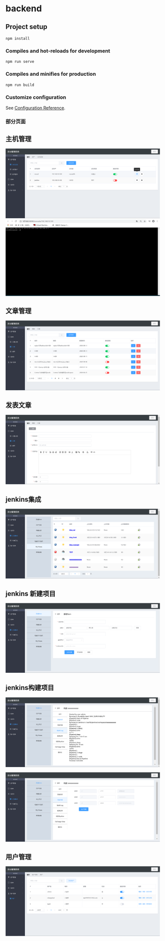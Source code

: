 # backend

## Project setup
```
npm install
```

### Compiles and hot-reloads for development
```
npm run serve
```

### Compiles and minifies for production
```
npm run build
```

### Customize configuration
See [Configuration Reference](https://cli.vuejs.org/config/).


### 部分页面

## 主机管理
![说明文字](https://github.com/leadkj/blog_manager/raw/jenkins/src/assets/demo/1.png)
![说明文字](https://github.com/leadkj/blog_manager/raw/jenkins/src/assets/demo/9.png)

## 文章管理
![说明文字](https://github.com/leadkj/blog_manager/raw/jenkins/src/assets/demo/2.png)

## 发表文章
![说明文字](https://github.com/leadkj/blog_manager/raw/jenkins/src/assets/demo/3.png)

## jenkins集成
![说明文字](https://github.com/leadkj/blog_manager/raw/jenkins/src/assets/demo/4.png)

## jenkins 新建项目
![说明文字](https://github.com/leadkj/blog_manager/raw/jenkins/src/assets/demo/5.png)

## jenkins构建项目
![说明文字](https://github.com/leadkj/blog_manager/raw/jenkins/src/assets/demo/6.png)

![说明文字](https://github.com/leadkj/blog_manager/raw/jenkins/src/assets/demo/7.png)

## 用户管理
![说明文字](https://github.com/leadkj/blog_manager/raw/jenkins/src/assets/demo/8.png)